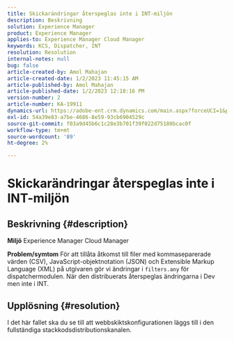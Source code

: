 ```yaml
---
title: Skickarändringar återspeglas inte i INT-miljön
description: Beskrivning
solution: Experience Manager
product: Experience Manager
applies-to: Experience Manager Cloud Manager
keywords: KCS, Dispatcher, INT
resolution: Resolution
internal-notes: null
bug: false
article-created-by: Amol Mahajan
article-created-date: 1/2/2023 11:45:15 AM
article-published-by: Amol Mahajan
article-published-date: 1/2/2023 12:18:16 PM
version-number: 2
article-number: KA-19911
dynamics-url: https://adobe-ent.crm.dynamics.com/main.aspx?forceUCI=1&pagetype=entityrecord&etn=knowledgearticle&id=110e60e6-928a-ed11-81ac-6045bd006ce9
exl-id: 54a39e83-a7be-4686-8e59-93cb6904529c
source-git-commit: f03a9d45b6c1c28e3b701f39f022d75180bcac0f
workflow-type: tm+mt
source-wordcount: '89'
ht-degree: 2%

---
```


# Skickarändringar återspeglas inte i INT-miljön

## Beskrivning {#description}

<b>Miljö</b>
Experience Manager Cloud Manager


<b>Problem/symtom</b>
För att tillåta åtkomst till filer med kommaseparerade värden (CSV), JavaScript-objektnotation (JSON) och Extensible Markup Language (XML) på utgivaren gör vi ändringar i `filters.any` för dispatchermodulen. När den distribuerats återspeglas ändringarna i Dev men inte i INT.


## Upplösning {#resolution}

I det här fallet ska du se till att webbskiktskonfigurationen läggs till i den fullständiga stackkodsdistributionskanalen.
